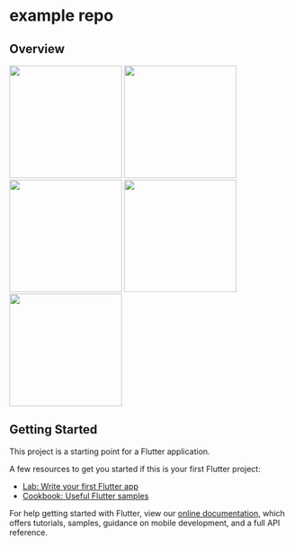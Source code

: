 # example repo

## Overview
<img src="https://github.com/theiskaa/flutter_button/blob/master/example/assets/gif/3D.gif" width="200"> <img src="https://github.com/theiskaa/flutter_button/blob/master/example/assets/gif/social.gif" width="200"> <img src="https://github.com/theiskaa/flutter_button/blob/master/example/assets/gif/custom.gif" width="200"> <img src="https://github.com/theiskaa/flutter_button/blob/master/example/assets/gif/text.gif" width="200"> <img src="https://github.com/theiskaa/flutter_button/blob/master/example/assets/gif/fab.gif" width="200">

## Getting Started

This project is a starting point for a Flutter application.

A few resources to get you started if this is your first Flutter project:

- [Lab: Write your first Flutter app](https://flutter.dev/docs/get-started/codelab)
- [Cookbook: Useful Flutter samples](https://flutter.dev/docs/cookbook)

For help getting started with Flutter, view our
[online documentation](https://flutter.dev/docs), which offers tutorials,
samples, guidance on mobile development, and a full API reference.
